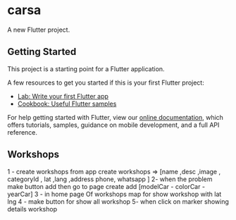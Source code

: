 # carsa

A new Flutter project.

## Getting Started

This project is a starting point for a Flutter application.

A few resources to get you started if this is your first Flutter project:

- [Lab: Write your first Flutter app](https://flutter.dev/docs/get-started/codelab)
- [Cookbook: Useful Flutter samples](https://flutter.dev/docs/cookbook)

For help getting started with Flutter, view our
[online documentation](https://flutter.dev/docs), which offers tutorials,
samples, guidance on mobile development, and a full API reference.




## Workshops 
1 - create workshops from app
create workshops => [name ,desc ,image , categoryId , lat ,lang ,address phone, whatsapp ]
2- when the problem make button add then go to page create add 
[modelCar - colorCar - yearCar]
3 - in home page Of workshops map for show workshop with lat lng 
4 - make button for show all workshop 
5- when click on marker showing details workshop



